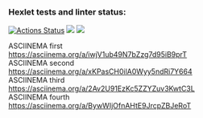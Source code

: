 ### Hexlet tests and linter status:
[![Actions Status](https://github.com/ddm14159/php-project-lvl1/workflows/hexlet-check/badge.svg)](https://github.com/ddm14159/php-project-lvl1/actions)
<a href="https://codeclimate.com/github/codeclimate/codeclimate/maintainability"><img src="https://api.codeclimate.com/v1/badges/a99a88d28ad37a79dbf6/maintainability" /></a>
<img src="https://github.com/ddm14159/php-project-lvl1/actions/workflows/github-actions-demo.yml/badge.svg" />

ASCIINEMA first<br />
https://asciinema.org/a/iwjV1ub49N7bZzg7d95iB9prT<br />
ASCIINEMA second<br />
https://asciinema.org/a/xKPasCH0ilA0Wyy5ndRi7Y664<br />
ASCIINEMA third<br />
https://asciinema.org/a/2Av2U91EzKc5ZZYZuv3KwtC3L<br />
ASCIINEMA fourth<br />
https://asciinema.org/a/BywWIjOfnAHtE9JrcpZBJeRoT<br />